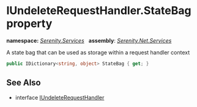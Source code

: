 # IUndeleteRequestHandler.StateBag property
**namespace:** *[Serenity.Services](../../README.md#serenity.services-namespace)*   **assembly**: *[Serenity.Net.Services](../../README.md)*

A state bag that can be used as storage within a request handler context

```csharp
public IDictionary<string, object> StateBag { get; }
```

## See Also

* interface [IUndeleteRequestHandler](../IUndeleteRequestHandler.md)